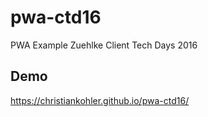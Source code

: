 # pwa-ctd16
PWA Example Zuehlke Client Tech Days 2016

## Demo
https://christiankohler.github.io/pwa-ctd16/
